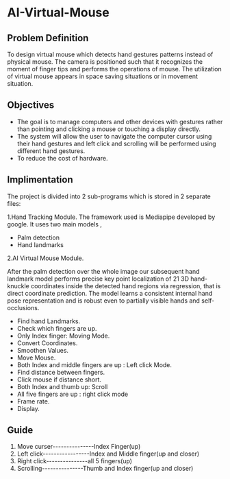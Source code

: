 # AI-Virtual-Mouse
 
  ## Problem Definition
     
To design virtual mouse which detects hand gestures patterns instead of physical mouse. The camera is positioned such that it recognizes the moment of finger tips and performs the operations of mouse. The utilization of virtual mouse appears in space saving situations or in movement situation.
  
   ## Objectives

- The goal is to manage computers and other devices with    gestures rather than pointing and clicking a mouse or touching a display directly.
- The system will allow the user to navigate the computer cursor using their hand gestures and left click and scrolling will be performed using different hand gestures.
- To reduce the cost of hardware.


## Implimentation
    
The project is divided into 2 sub-programs which is stored in 2 separate files:

1.Hand Tracking Module.
The framework used is Mediapipe developed by google.
It uses two main models ,
- Palm detection 
- Hand landmarks 

2.AI Virtual Mouse Module.

After the palm detection over the whole image our subsequent hand landmark model performs precise key point localization of 21 3D hand-knuckle coordinates inside the detected hand regions via regression, that is direct coordinate prediction.
The model learns a consistent internal hand pose representation and is robust even to partially visible hands and self-occlusions.
 
- Find hand Landmarks.
- Check which fingers are up.
- Only Index finger: Moving Mode.
- Convert Coordinates.
- Smoothen Values.
- Move Mouse.
- Both Index and middle fingers are up : Left click Mode.
- Find distance between fingers.
- Click mouse if distance short.
- Both Index and thumb up: Scroll
- All five fingers are up : right click mode
- Frame rate.
- Display.

## Guide

  1. Move curser---------------Index Finger(up)
  2. Left click-----------------Index and Middle finger(up and closer)
  3. Right click---------------all 5 fingers(up)
  4. Scrolling---------------Thumb and Index finger(up and closer)
